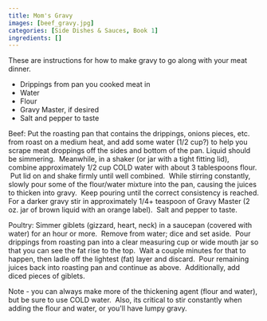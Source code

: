 ```yaml
---
title: Mom's Gravy
images: [beef_gravy.jpg]
categories: [Side Dishes & Sauces, Book 1]
ingredients: []
---
```



These are instructions for how to make gravy to go along with your meat
dinner.

-   Drippings from pan you cooked meat in
-   Water
-   Flour
-   Gravy Master, if desired
-   Salt and pepper to taste

Beef: Put the roasting pan that contains the drippings, onions pieces,
etc. from roast on a medium heat, and add some water (1/2 cup?) to help
you scrape meat droppings off the sides and bottom of the pan. Liquid
should be simmering.  Meanwhile, in a shaker (or jar with a tight
fitting lid), combine approximately 1/2 cup COLD water with about 3
tablespoons flour.  Put lid on and shake firmly until well combined.
 While stirring constantly, slowly pour some of the flour/water mixture
into the pan, causing the juices to thicken into gravy.  Keep pouring
until the correct consistency is reached. For a darker gravy stir in
approximately 1/4+ teaspoon of Gravy Master (2 oz. jar of brown liquid
with an orange label).  Salt and pepper to taste.

Poultry: Simmer giblets (gizzard, heart, neck) in a saucepan (covered
with water) for an hour or more.  Remove from water; dice and set
aside.  Pour drippings from roasting pan into a clear measuring cup or
wide mouth jar so that you can see the fat rise to the top.  Wait a
couple minutes for that to happen, then ladle off the lightest (fat)
layer and discard.  Pour remaining juices back into roasting pan and
continue as above.  Additionally, add diced pieces of giblets.

Note - you can always make more of the thickening agent (flour and
water), but be sure to use COLD water.  Also, its critical to stir
constantly when adding the flour and water, or you'll have lumpy gravy.

 